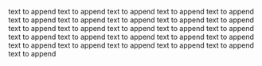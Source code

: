 text to append
text to append
text to append
text to append
text to append
text to append
text to append
text to append
text to append
text to append
text to append
text to append
text to append
text to append
text to append
text to append
text to append
text to append
text to append
text to append
text to append
text to append
text to append
text to append
text to append
text to append
